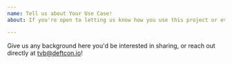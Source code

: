```yaml
---
name: Tell us about Your Use Case!
about: If you're open to letting us know how you use this project or even just the lab environment, we'd love to hear from you!

---
```


Give us any background here you'd be interested in sharing, or reach out directly at tvb@deftcon.io!